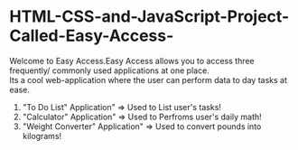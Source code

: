 # HTML-CSS-and-JavaScript-Project-Called-Easy-Access-

Welcome to Easy Access.Easy Access allows you to access three frequently/ commonly used applications at one place.  
Its a cool web-application where the user can perform data to day tasks at ease. 

1. "To Do List" Application" => Used to List user's tasks!  
2. "Calculator" Application" => Used to Perfroms user's  daily math!  
3. "Weight Converter" Application" => Used to convert pounds into kilograms!


